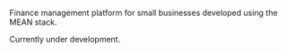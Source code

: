 Finance management platform for small businesses developed using the MEAN stack.

Currently under development.
